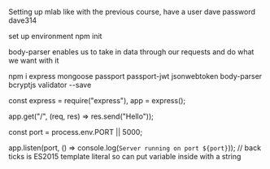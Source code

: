 Setting up mlab like with the previous course, have a user dave password dave314

set up environment
npm init

body-parser enables us to take in data through our requests and do what we want with it

npm i express mongoose passport passport-jwt jsonwebtoken body-parser bcryptjs validator --save

const express = require("express"),
app = express();

app.get("/", (req, res) => res.send("Hello"));

const port = process.env.PORT || 5000;

app.listen(port, () => console.log(`Server running on port ${port}`));
// back ticks is ES2015 template literal so can put variable inside with a string
